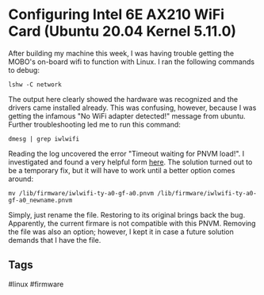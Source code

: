 # Configuring Intel 6E AX210 WiFi Card (Ubuntu 20.04 Kernel 5.11.0)

After building my machine this week, I was having trouble getting the MOBO's
on-board wifi to function with Linux. I ran the following commands to debug:
```
lshw -C network
```
The output here clearly showed the hardware was recognized and the drivers came
installed already. This was confusing, however, because I was getting the 
infamous "No WiFi adapter detected!" message from ubuntu. Further troubleshooting
led me to run this command:
```
dmesg | grep iwlwifi
```
Reading the log uncovered the error "Timeout waiting for PNVM load!". I
investigated and found a very helpful form [here](https://bugzilla.kernel.org/show_bug.cgi?id=212371). 
The solution turned out to be a temporary fix, but it will have to work until a
better option comes around:
```
mv /lib/firmware/iwlwifi-ty-a0-gf-a0.pnvm /lib/firmware/iwlwifi-ty-a0-gf-a0_newname.pnvm
```
Simply, just rename the file. Restoring to its original brings back the bug. 
Apparently, the current firmare is not compatible with this PNVM. Removing the 
file was also an option; however, I kept it in case a future solution demands that
I have the file.

## Tags
#linux #firmware

